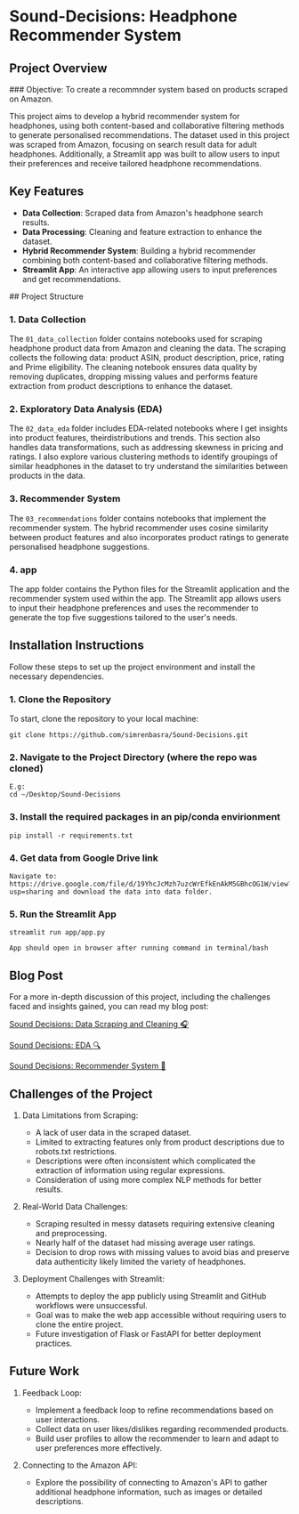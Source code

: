 
# Sound-Decisions: Headphone Recommender System

## Project Overview

### Objective: To create a recommnder system based on products scraped on Amazon.

This project aims to develop a hybrid recommender system for headphones, using both content-based and collaborative filtering methods to generate personalised recommendations. The dataset used in this project was scraped from Amazon, focusing on search result data for adult headphones. Additionally, a Streamlit app was built to allow users to input their preferences and receive tailored headphone recommendations.

## Key Features

- **Data Collection**: Scraped data from Amazon's headphone search results.
- **Data Processing**: Cleaning and feature extraction to enhance the dataset.
- **Hybrid Recommender System**: Building a hybrid recommender combining both content-based  and collaborative filtering methods.
- **Streamlit App**: An interactive app allowing users to input preferences and get recommendations.

## Project Structure

### 1. Data Collection

The `01_data_collection` folder contains notebooks used for scraping headphone product data from Amazon and cleaning the data. The scraping collects the following data: product ASIN, product description, price, rating and Prime eligibility. The cleaning notebook ensures data quality by removing duplicates, dropping missing values and performs feature extraction from product descriptions to enhance the dataset.

### 2. Exploratory Data Analysis (EDA)
The `02_data_eda` folder includes EDA-related notebooks where I get insights into product features, theirdistributions and trends. This section also handles data transformations, such as addressing skewness in pricing and ratings. I also explore various clustering methods to identify groupings of similar headphones in the dataset to try understand the similarities between products in the data.

### 3. Recommender System
The `03_recommendations` folder contains notebooks that implement the recommender system. The hybrid recommender uses cosine similarity between product features and also incorporates product ratings to generate personalised headphone suggestions.

### 4. app
The app folder contains the Python files for the Streamlit application and the recommender system used within the app. The Streamlit app allows users to input their headphone preferences and uses the recommender to generate the top five suggestions tailored to the user's needs.

## Installation Instructions

Follow these steps to set up the project environment and install the necessary dependencies.

### 1. Clone the Repository
To start, clone the repository to your local machine:

    git clone https://github.com/simrenbasra/Sound-Decisions.git

### 2. Navigate to the Project Directory (where the repo was cloned)
    
    E.g:
    cd ~/Desktop/Sound-Decisions

### 3. Install the required packages in an pip/conda envirionment
   
    pip install -r requirements.txt

### 4. Get data from Google Drive link

    Navigate to: https://drive.google.com/file/d/19YhcJcMzh7uzcWrEfkEnAkM5GBhcOG1W/view?usp=sharing and download the data into data folder.

### 5. Run the Streamlit App 

    streamlit run app/app.py

    App should open in browser after running command in terminal/bash

## Blog Post

For a more in-depth discussion of this project, including the challenges faced and insights gained, you can read my blog post:

[Sound Decisions: Data Scraping and Cleaning 🎧](https://simrenbasra.github.io/simys-blog/2024/09/25/sound_decisions_part1.html)

[Sound Decisions: EDA 🔍](https://simrenbasra.github.io/simys-blog/2024/10/03/sound_decisions_part2.html)

[Sound Decisions: Recommender System 🧩](https://simrenbasra.github.io/simys-blog/2024/10/11/sound_decisions_part3.html)

## Challenges of the Project

1. Data Limitations from Scraping:

    - A lack of user data in the scraped dataset.
    - Limited to extracting features only from product descriptions due to robots.txt restrictions.
    - Descriptions were often inconsistent which complicated the extraction of information using regular expressions.
    - Consideration of using more complex NLP methods for better results.

2. Real-World Data Challenges:

    - Scraping resulted in messy datasets requiring extensive cleaning and preprocessing.
    - Nearly half of the dataset had missing average user ratings.
    - Decision to drop rows with missing values to avoid bias and preserve data authenticity likely limited the variety of headphones.

3. Deployment Challenges with Streamlit:

    - Attempts to deploy the app publicly using Streamlit and GitHub workflows were unsuccessful.
    - Goal was to make the web app accessible without requiring users to clone the entire project.
    - Future investigation of Flask or FastAPI for better deployment practices.

## Future Work

1. Feedback Loop:

    - Implement a feedback loop to refine recommendations based on user interactions.
    - Collect data on user likes/dislikes regarding recommended products.
    - Build user profiles to allow the recommender to learn and adapt to user preferences more effectively.
    
2. Connecting to the Amazon API:

    - Explore the possibility of connecting to Amazon's API to gather additional headphone information, such as images or detailed descriptions.